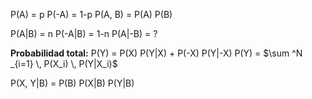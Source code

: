P(A) = p
P(-A) = 1-p
P(A, B) = P(A) P(B)

P(A|B) = n
P(-A|B) = 1-n
P(A|-B) = ?

**Probabilidad total:**
P(Y) = P(X) P(Y|X) + P(-X) P(Y|-X)
P(Y) = $\sum ^N _{i=1} \, P(X_i) \, P(Y|X_i)$

P(X, Y|B) = P(B) P(X|B) P(Y|B)